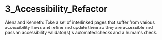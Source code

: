 # 3_Accessibility_Refactor
Alena and Kenneth: Take a set of interlinked pages that suffer from various accessibility flaws and refine and update them so they are accessible and pass an accessibility validator(s)'s automated checks and a human's check.
